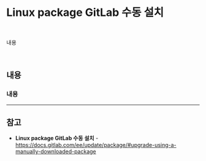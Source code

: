 # Linux package GitLab 수동 설치

<br>

내용

<br>

## 내용
### 내용

<hr>

## 참고
- **Linux package GitLab 수동 설치** - https://docs.gitlab.com/ee/update/package/#upgrade-using-a-manually-downloaded-package
